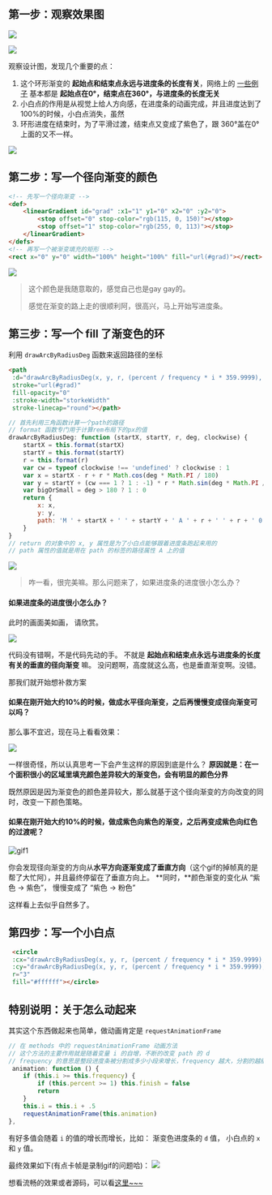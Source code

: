 ## 第一步：观察效果图


![](https://ohovav7hg.qnssl.com/2018-06-08-10-59-58.jpg)


![](https://ohovav7hg.qnssl.com/2018-06-08-11-14-57.jpg)

观察设计图，发现几个重要的点：
1. 这个环形渐变的 **起始点和结束点永远与进度条的长度有关**，网络上的 [一些例子](http://www.zhangxinxu.com/study/201710/colorful-time-count-down-svg-circle.html) 基本都是 **起始点在0°，结束点在360°，与进度条的长度无关**
2. 小白点的作用是从视觉上给人方向感，在进度条的动画完成，并且进度达到了100%的时候，小白点消失，虽然
3. 环形进度在结束时，为了平滑过渡，结束点又变成了紫色了，跟 360°盖在0°上面的又不一样。

![](https://ohovav7hg.qnssl.com/2018-06-12-09-43-37.jpg)



## 第二步：写一个径向渐变的颜色
```html
<!-- 先写一个径向渐变 -->
<def>
    <linearGradient id="grad" :x1="1" y1="0" x2="0" :y2="0">
        <stop offset="0" stop-color="rgb(115, 0, 150)"></stop>
        <stop offset="1" stop-color="rgb(255, 0, 113)"></stop>
    </linearGradient>
</defs>
<!-- 再写一个被渐变填充的矩形 -->
<rect x="0" y="0" width="100%" height="100%" fill="url(#grad)"></rect>
```

![](https://ohovav7hg.qnssl.com/2018-06-12-10-23-30.jpg)


> 这个颜色是我随意取的，感觉自己也是gay gay的。
> 
> 感觉在渐变的路上走的很顺利阿，很高兴，马上开始写进度条。

## 第三步：写一个 fill 了渐变色的环
利用 `drawArcByRadiusDeg` 函数来返回路径的坐标

```html
<path  
 :d="drawArcByRadiusDeg(x, y, r, (percent / frequency * i * 359.9999), clockwise).path" 
 stroke="url(#grad)" 
 fill-opacity="0" 
 :stroke-width="storkeWidth" 
 stroke-linecap="round"></path>
```

```js
// 首先利用三角函数计算一个path的路径
// format 函数专门用于计算rem布局下的px的值
drawArcByRadiusDeg: function (startX, startY, r, deg, clockwise) {
    startX = this.format(startX)
    startY = this.format(startY)
    r = this.format(r)
    var cw = typeof clockwise !== 'undefined' ? clockwise : 1
    var x = startX - r + r * Math.cos(deg * Math.PI / 180)
    var y = startY + (cw === 1 ? 1 : -1) * r * Math.sin(deg * Math.PI / 180)
    var bigOrSmall = deg > 180 ? 1 : 0
    return {
        x: x,
        y: y,
        path: 'M ' + startX + ' ' + startY + ' A ' + r + ' ' + r + ' 0 ' + bigOrSmall + ' ' + cw + ' ' + x + ' ' + y
    }
}
// return 的对象中的 x, y 属性是为了小白点能够跟着进度条跑起来用的
// path 属性的值就是用在 path 的标签的路径属性 A 上的值
```

![](https://ohovav7hg.qnssl.com/2018-06-12-14-49-33.jpg)

> 咋一看，很完美嘛。那么问题来了，如果进度条的进度很小怎么办？

#### 如果进度条的进度很小怎么办？
此时的画面美如画， 请欣赏。

![](https://ohovav7hg.qnssl.com/2018-06-12-15-54-58.jpg)

代码没有错啊，不是代码先动的手。
不就是 **起始点和结束点永远与进度条的长度有关的垂直的径向渐变** 嘛。
没问题啊，高度就这么高，也是垂直渐变啊。没错。

那我们就开始想补救方案

#### 如果在刚开始大约10%的时候，做成水平径向渐变，之后再慢慢变成径向渐变可以吗？

那么事不宜迟，现在马上看看效果：

![](https://ohovav7hg.qnssl.com/2018-06-12-16-40-56.jpg)

一样很奇怪，所以认真思考一下会产生这样的原因到底是什么？
**原因就是：在一个面积很小的区域里填充颜色差异较大的渐变色，会有明显的颜色分界**

既然原因是因为渐变色的颜色差异较大，那么就基于这个径向渐变的方向改变的同时，改变一下颜色策略。

#### 如果在刚开始大约10%的时候，做成紫色向紫色的渐变，之后再变成紫色向红色的过渡呢？

![gif1](https://ohovav7hg.qnssl.com/massSVG1.gif)

你会发现径向渐变的方向从**水平方向逐渐变成了垂直方向**（这个gif的掉帧真的是帮了大忙阿），并且最终停留在了垂直方向上。
**同时，**颜色渐变的变化从 “紫色 → 紫色”， 慢慢变成了 “紫色 → 粉色”

这样看上去似乎自然多了。

## 第四步：写一个小白点
```html
 <circle
 :cx="drawArcByRadiusDeg(x, y, r, (percent / frequency * i * 359.9999), clockwise).x" 
 :cy="drawArcByRadiusDeg(x, y, r, (percent / frequency * i * 359.9999), clockwise).y" 
 r="3"
 fill="#ffffff"></circle>
```

## 特别说明：关于怎么动起来
其实这个东西做起来也简单，做动画肯定是 `requestAnimationFrame`

```js
// 在 methods 中的 requestAnimationFrame 动画方法
// 这个方法的主要作用就是随着变量 i 的自增，不断的改变 path 的 d
// frequency 的意思是整段进度条被分割成多少小段来增长，frequency 越大，分割的越细致，看起来动效越流畅
 animation: function () {
    if (this.i >= this.frequency) {
        if (this.percent >= 1) this.finish = false
        return
    }
    this.i = this.i + .5
    requestAnimationFrame(this.animation)
},
```

有好多值会随着 `i` 的值的增长而增长，比如：
渐变色进度条的 `d` 值，
小白点的 `x` 和 `y` 值。

最终效果如下(有点卡帧是录制gif的问题哈)： 
![](https://ohovav7hg.qnssl.com/massSVG2.gif)

想看流畅的效果或者源码，可以看[这里~~~](http://appianz.github.io/Desert-or-Ocean/DemoFactory/17_%E6%B8%90%E5%8F%98%E7%8E%AF%E5%BD%A2SVG%E8%BF%9B%E5%BA%A6%E6%9D%A1/progressBar.html)


